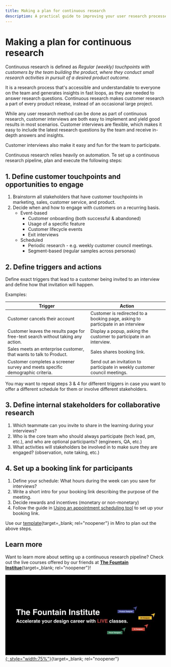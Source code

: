 ```yaml
---
title: Making a plan for continuous research
description: A practical guide to improving your user research processes.
---
```


# Making a plan for continuous research

Continuous research is defined as *Regular (weekly) touchpoints with customers by the team building the product, where they conduct small research activities in pursuit of a desired product outcome.*

It is a research process that's accessible and understandable to everyone on the team and generates insights in fast loops, as they are needed to answer research questions. Continuous research makes customer research a part of every product release, instead of an occasional large project.

While any user research method can be done as part of continuous research, customer interviews are both easy to implement and yield good results in most scenarios.
Customer interviews are flexible, which makes it easy to include the latest research questions by the team and receive in-depth answers and insights.

Customer interviews also make it easy and fun for the team to participate.

Continuous research relies heavily on automation. Te set up a continuous research pipeline, plan and execute the following steps:


## 1. Define customer touchpoints and opportunities to engage

1. Brainstorm all stakeholders that have customer touchpoints in marketing, sales, customer service, and product.
2. Decide when and how to engage with customers on a recurring basis.
    - Event-based
        - Customer onboarding (both successful & abandoned)
        - Usage of a specific feature
        - Customer lifecycle events
        - Exit interviews
    - Scheduled
        - Periodic research - e.g. weekly customer council meetings.
        - Segment-based (regular samples across personas)
        
## 2. Define triggers and actions

Define exact triggers that lead to a customer being invited to an interview and define how that invitation will happen.

Examples:

| **Trigger**                                                                      | **Action**                                                                       |
|----------------------------------------------------------------------------------|----------------------------------------------------------------------------------|
| Customer cancels their account                                                   | Customer is redirected to a booking page, asking to participate in an interview |
| Customer leaves the results page for free-text search without taking any action. | Display a popup, asking the customer to participate in an interview.             |
| Sales meets an enterprise customer, that wants to talk to Product.               | Sales shares booking link.                                                       |
| Customer completes a screener survey and meets specific demographic criteria.    | Send out an invitation to participate in weekly customer council meetings.          |

You may want to repeat steps 3 & 4 for different triggers in case you want to offer a different schedule for them or involve different stakeholders.

## 3. Define internal stakeholders for collaborative research

1. Which teammate can you invite to share in the learning during your interviews?
2. Who is the core team who should always participate (tech lead, pm, etc.), and who are optional participants? (engineers, QA, etc.)
3. What activities will stakeholders be involved in to make sure they are engaged? (observation, note taking, etc.)

## 4. Set up a booking link for participants

1. Define your schedule: What hours during the week can you save for interviews?
2. Write a short intro for your booking link describing the purpose of the meeting.
3. Decide rewards and incentives (monetary or non-monetary)
4. Follow the guide in [Using an appointment scheduling tool](../continuous_appointment_scheduling) to set up your booking link.

Use our [template](https://miro.com/app/board/uXjVOcvVHRM=/?moveToWidget=3458764514680355484&cot=14){target=_blank; rel="noopener"} in Miro to plan out the above steps.

## Learn more

Want to learn more about setting up a continuous research pipeline? Check out the live courses offered by our friends at [**The Fountain Institue**](https://www.thefountaininstitute.com/){target=_blank; rel="noopener"}!

[![Banner of The Fountain Institute](img/fountain_institute_banner.jpg){: style="width:75%"}](https://www.thefountaininstitute.com/){target=_blank; rel="noopener"}
